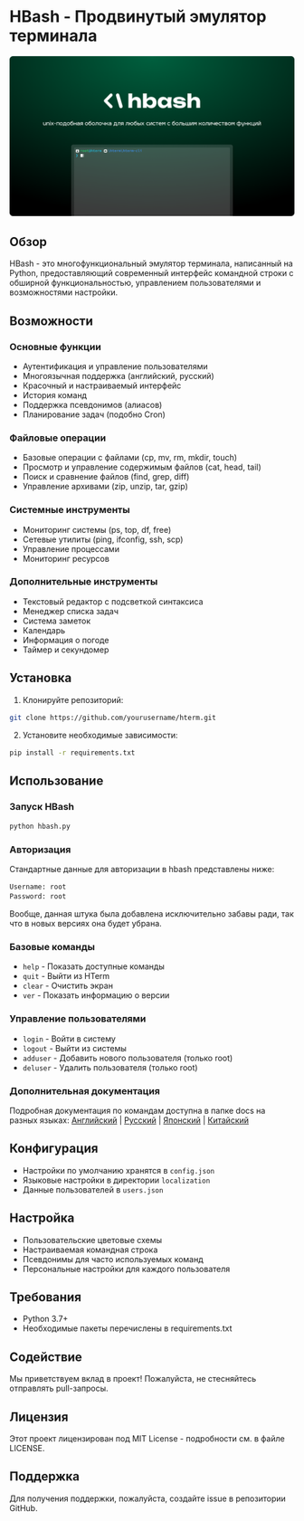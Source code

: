 # HBash - Продвинутый эмулятор терминала

![Логотип HBash](https://github.com/hentai-team/hbash/blob/main/assets/hbash-splash-ru.png?raw=true)

## Обзор
HBash - это многофункциональный эмулятор терминала, написанный на Python, предоставляющий современный интерфейс командной строки с обширной функциональностью, управлением пользователями и возможностями настройки.

## Возможности

### Основные функции
- Аутентификация и управление пользователями
- Многоязычная поддержка (английский, русский)
- Красочный и настраиваемый интерфейс
- История команд
- Поддержка псевдонимов (алиасов)
- Планирование задач (подобно Cron)

### Файловые операции
- Базовые операции с файлами (cp, mv, rm, mkdir, touch)
- Просмотр и управление содержимым файлов (cat, head, tail)
- Поиск и сравнение файлов (find, grep, diff)
- Управление архивами (zip, unzip, tar, gzip)

### Системные инструменты
- Мониторинг системы (ps, top, df, free)
- Сетевые утилиты (ping, ifconfig, ssh, scp)
- Управление процессами
- Мониторинг ресурсов

### Дополнительные инструменты
- Текстовый редактор с подсветкой синтаксиса
- Менеджер списка задач
- Система заметок
- Календарь
- Информация о погоде
- Таймер и секундомер

## Установка

1. Клонируйте репозиторий:
```bash
git clone https://github.com/yourusername/hterm.git
```

2. Установите необходимые зависимости:
```bash
pip install -r requirements.txt
```

## Использование

### Запуск HBash
```bash
python hbash.py
```

### Авторизация
Стандартные данные для авторизации в hbash представлены ниже:
```bash
Username: root
Password: root
```
Вообще, данная штука была добавлена исключительно забавы ради, так что в новых версиях она будет убрана.

### Базовые команды
- `help` - Показать доступные команды
- `quit` - Выйти из HTerm
- `clear` - Очистить экран
- `ver` - Показать информацию о версии

### Управление пользователями
- `login` - Войти в систему
- `logout` - Выйти из системы
- `adduser` - Добавить нового пользователя (только root)
- `deluser` - Удалить пользователя (только root)

### Дополнительная документация

Подробная документация по командам доступна в папке docs на разных языках:
[Английский](https://github.com/hentai-team/hbash/blob/main/docs/commands-en.md) | [Русский](https://github.com/hentai-team/hbash/blob/main/docs/commands-ru.md) | [Японский](https://github.com/hentai-team/hbash/blob/main/docs/commands-jp.md) | [Китайский](https://github.com/hentai-team/hbash/blob/main/docs/commands-ch.md)

## Конфигурация
- Настройки по умолчанию хранятся в `config.json`
- Языковые настройки в директории `localization`
- Данные пользователей в `users.json`

## Настройка
- Пользовательские цветовые схемы
- Настраиваемая командная строка
- Псевдонимы для часто используемых команд
- Персональные настройки для каждого пользователя

## Требования
- Python 3.7+
- Необходимые пакеты перечислены в requirements.txt

## Содействие
Мы приветствуем вклад в проект! Пожалуйста, не стесняйтесь отправлять pull-запросы.

## Лицензия
Этот проект лицензирован под MIT License - подробности см. в файле LICENSE.

## Поддержка
Для получения поддержки, пожалуйста, создайте issue в репозитории GitHub.

